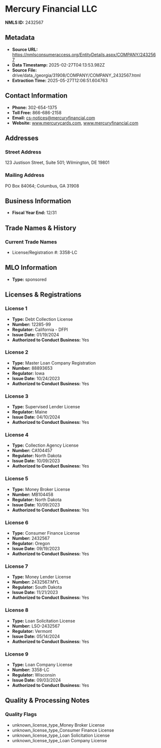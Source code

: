 # Mercury Financial LLC

**NMLS ID:** 2432567

## Metadata
- **Source URL:** https://nmlsconsumeraccess.org/EntityDetails.aspx/COMPANY/2432567
- **Data Timestamp:** 2025-02-27T04:13:53.982Z
- **Source File:** drive/data_/georgia/31908/COMPANY/COMPANY_2432567.html
- **Extraction Time:** 2025-05-27T12:06:51.604763

## Contact Information
- **Phone:** 302-654-1375
- **Toll Free:** 866-686-2158
- **Email:** cs-notices@mercuryfinancial.com
- **Website:** www.mercurycards.com, www.mercuryfinancial.com

## Addresses
### Street Address
123 Justison Street, Suite 501; Wilmington, DE 19801

### Mailing Address
PO Box 84064; Columbus, GA 31908

## Business Information
- **Fiscal Year End:** 12/31

## Trade Names & History
### Current Trade Names
- License/Registration #: 3358-LC

## MLO Information
- **Type:** sponsored

## Licenses & Registrations

### License 1
- **Type:** Debt Collection License
- **Number:** 12285-99
- **Regulator:** California - DFPI
- **Issue Date:** 01/19/2024
- **Authorized to Conduct Business:** Yes

### License 2
- **Type:** Master Loan Company Registration
- **Number:** 88893653
- **Regulator:** Iowa
- **Issue Date:** 10/24/2023
- **Authorized to Conduct Business:** Yes

### License 3
- **Type:** Supervised Lender License
- **Regulator:** Maine
- **Issue Date:** 04/10/2024
- **Authorized to Conduct Business:** Yes

### License 4
- **Type:** Collection Agency License
- **Number:** CA104457
- **Regulator:** North Dakota
- **Issue Date:** 10/09/2023
- **Authorized to Conduct Business:** Yes

### License 5
- **Type:** Money Broker License
- **Number:** MB104458
- **Regulator:** North Dakota
- **Issue Date:** 10/09/2023
- **Authorized to Conduct Business:** Yes

### License 6
- **Type:** Consumer Finance License
- **Number:** 2432567
- **Regulator:** Oregon
- **Issue Date:** 09/19/2023
- **Authorized to Conduct Business:** Yes

### License 7
- **Type:** Money Lender License
- **Number:** 2432567.MYL
- **Regulator:** South Dakota
- **Issue Date:** 11/21/2023
- **Authorized to Conduct Business:** Yes

### License 8
- **Type:** Loan Solicitation License
- **Number:** LSO-2432567
- **Regulator:** Vermont
- **Issue Date:** 05/14/2024
- **Authorized to Conduct Business:** Yes

### License 9
- **Type:** Loan Company License
- **Number:** 3358-LC
- **Regulator:** Wisconsin
- **Issue Date:** 09/03/2024
- **Authorized to Conduct Business:** Yes

## Quality & Processing Notes
### Quality Flags
- unknown_license_type_Money Broker License
- unknown_license_type_Consumer Finance License
- unknown_license_type_Loan Solicitation License
- unknown_license_type_Loan Company License
